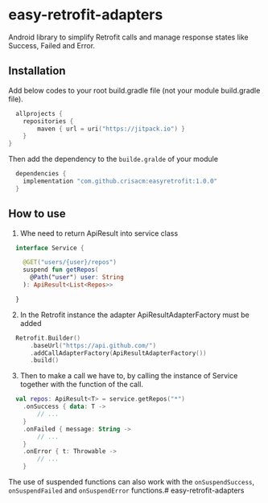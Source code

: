 # easy-retrofit-adapters

Android library to simplify Retrofit calls and manage response states like Success, Failed and Error.
## Installation

Add below codes to your root build.gradle file (not your module build.gradle file).
```kt
  allprojects {
    repositories {
        maven { url = uri("https://jitpack.io") }
    }
}
```

Then add the dependency to the `builde.gralde` of your module
```kt
  dependencies {
    implementation "com.github.crisacm:easyretrofit:1.0.0"
  }
```
## How to use

1. Whe need to return ApiResult into service class
```kotlin
  interface Service {

    @GET("users/{user}/repos")
    suspend fun getRepos(
      @Path("user") user: String
    ): ApiResult<List<Repos>>

  }
```

2. In the Retrofit instance the adapter ApiResultAdapterFactory must be added
```kotlin
  Retrofit.Builder()
      .baseUrl("https://api.github.com/")
      .addCallAdapterFactory(ApiResultAdapterFactory())
      .build()
```

3. Then to make a call we have to, by calling the instance of Service together with the function of the call.
```kotlin
  val repos: ApiResult<T> = service.getRepos("*")
    .onSuccess { data: T ->
        // ...
    }
    .onFailed { message: String ->
        // ...
    }
    .onError { t: Throwable ->
        // ...
    }
```

The use of suspended functions can also work with the `onSuspendSuccess`, `onSuspendFailed` and `onSuspendError` functions.# easy-retrofit-adapters